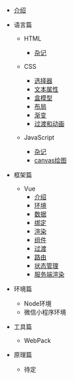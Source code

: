 * [介绍](README.md)

* 语言篇
	* HTML
		* [杂记](html/misc.md)

	* CSS
		* [选择器](css/selector.md)
		* [文本属性](css/text.md)
		* [盒模型](css/box.md)
		* [布局](css/layout.md)
		* [渐变](css/gradient.md)
		* [过渡和动画](css/animation.md)

	* JavaScript
		* [杂记](js/misc.md)
		* [canvas绘图](webpic/canvas.md)
* 框架篇
	* Vue
		* [介绍](vue/introduction.md)
		* [环境](vue/environment.md)
		* [数据](vue/data.md)
		* [绑定](vue/bind.md)
		* [渲染](vue/apply.md)
		* [组件](vue/component.md)
		* [过渡](vue/transition.md)
		* [路由](vue/router.md)
		* [状态管理](vue/state.md)
		* [服务端渲染](vue/ssr.md)

* 环境篇
	* Node环境
	* 微信小程序环境

* 工具篇
	* WebPack

* 原理篇
	* 待定